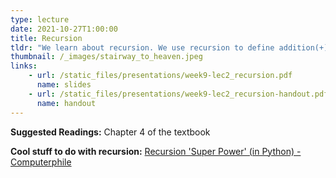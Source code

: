 ```yaml
---
type: lecture
date: 2021-10-27T1:00:00
title: Recursion
tldr: "We learn about recursion. We use recursion to define addition(+) and we prove 1+1=2."
thumbnail: /_images/stairway_to_heaven.jpeg
links: 
    - url: /static_files/presentations/week9-lec2_recursion.pdf
      name: slides
    - url: /static_files/presentations/week9-lec2_recursion-handout.pdf
      name: handout
---
```

**Suggested Readings:**
Chapter 4 of the textbook 

**Cool stuff to do with recursion:**
[Recursion 'Super Power' (in Python) - Computerphile](https://www.youtube.com/watch?v=8lhxIOAfDss)
